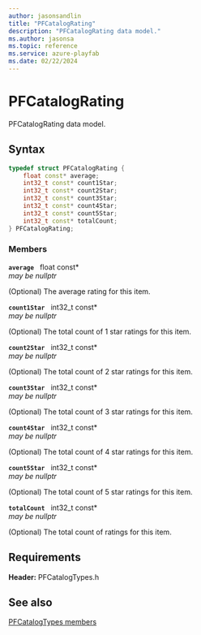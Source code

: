 ```yaml
---
author: jasonsandlin
title: "PFCatalogRating"
description: "PFCatalogRating data model."
ms.author: jasonsa
ms.topic: reference
ms.service: azure-playfab
ms.date: 02/22/2024
---
```


# PFCatalogRating  

PFCatalogRating data model.  

## Syntax  
  
```cpp
typedef struct PFCatalogRating {  
    float const* average;  
    int32_t const* count1Star;  
    int32_t const* count2Star;  
    int32_t const* count3Star;  
    int32_t const* count4Star;  
    int32_t const* count5Star;  
    int32_t const* totalCount;  
} PFCatalogRating;  
```
  
### Members  
  
**`average`** &nbsp; float const*  
*may be nullptr*  
  
(Optional) The average rating for this item.
  
**`count1Star`** &nbsp; int32_t const*  
*may be nullptr*  
  
(Optional) The total count of 1 star ratings for this item.
  
**`count2Star`** &nbsp; int32_t const*  
*may be nullptr*  
  
(Optional) The total count of 2 star ratings for this item.
  
**`count3Star`** &nbsp; int32_t const*  
*may be nullptr*  
  
(Optional) The total count of 3 star ratings for this item.
  
**`count4Star`** &nbsp; int32_t const*  
*may be nullptr*  
  
(Optional) The total count of 4 star ratings for this item.
  
**`count5Star`** &nbsp; int32_t const*  
*may be nullptr*  
  
(Optional) The total count of 5 star ratings for this item.
  
**`totalCount`** &nbsp; int32_t const*  
*may be nullptr*  
  
(Optional) The total count of ratings for this item.
  
  
## Requirements  
  
**Header:** PFCatalogTypes.h
  
## See also  
[PFCatalogTypes members](../pfcatalogtypes_members.md)  

  
  
